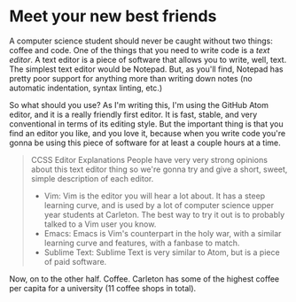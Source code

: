 # Meet your new best friends
A computer science student should never be caught without two things: coffee and
code. One of the things that you need to write code is a _text editor_. A text
editor is a piece of software that allows you to write, well, text. The simplest
text editor would be Notepad. But, as you'll find, Notepad has pretty poor support
for anything more than writing down notes (no automatic indentation, syntax
linting, etc.)

So what should you use? As I'm writing this, I'm using the GitHub Atom editor,
and it is a really friendly first editor. It is fast, stable, and very
conventional in terms of its editing style. But the important thing is that you
find an editor you like, and you love it, because when you write code you're
gonna be using this piece of software for at least a couple hours at a time.

> CCSS Editor Explanations
> People have very very strong opinions about this text editor thing so we're
> gonna try and give a short, sweet, simple description of each editor.
> * Vim: Vim is the editor you will hear a lot about. It has a steep learning
> curve, and is used by a lot of computer science upper year students at
> Carleton. The best way to try it out is to probably talked to a Vim
> user you know.
> * Emacs: Emacs is Vim's counterpart in the holy war, with a similar learning
> curve and features, with a fanbase to match.
> * Sublime Text: Sublime Text is very similar to Atom, but is a piece of paid
> software.

Now, on to the other half. Coffee. Carleton has some of the highest
coffee per capita for a university (11 coffee shops in total).
